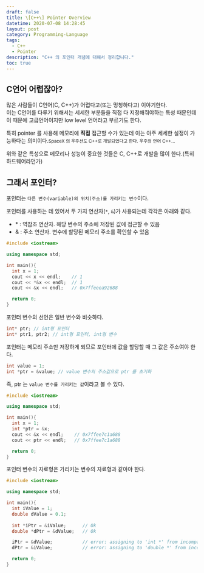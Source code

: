 ```yaml
---
draft: false
title: \[C++\] Pointer Overview
datetime: 2020-07-08 14:28:45
layout: post
category: Programming-Language
tags: 
  - C++
  - Pointer
description: "C++ 의 포인터 개념에 대해서 정리합니다."
toc: true
---
```


## C언어 어렵잖아?

많은 사람들이 C언어(C, C++)가 어렵다고(또는 멍청하다고) 이야기한다.  
이는 C언어를 다루기 위해서는 세세한 부분들을 직접 다 지정해줘야하는 특성 때문인데 이 때문에 고급언어이지만 low level 언어라고 부르기도 한다.  

특히 pointer 를 사용해 메모리에 __직접__ 접근할 수가 있는데 이는 아주 세세한 설정이 가능하다는 의미이다.<small>SpaceX 의 우주선도 C++로 개발되었다고 한다. 우주의 언어 C++...</small>  

위와 같은 특성으로 메모리나 성능이 중요한 것들은 C, C++로 개발을 많이 한다.(특히 하드웨어라던가)

## 그래서 포인터?

포인터는 `다른 변수(variable)의 위치(주소)를 가리키는 변수`이다.  

포인터를 사용하는 데 있어서 두 가지 연산자(`*`, `&`)가 사용되는데 각각은 아래와 같다.

- \* : 역참조 연산자. 해당 변수의 주소에 저장된 값에 접근할 수 있음
- & : 주소 연산자. 변수에 할당된 메모리 주소를 확인할 수 있음  

```c++
#include <iostream>

using namespace std;

int main(){
  int x = 1;
  cout << x << endl;    // 1
  cout << *&x << endl;  // 1
  cout << &x << endl;   // 0x7ffeeea92688

  return 0;
}
```

포인터 변수의 선언은 일반 변수와 비슷하다.

```c++
int* ptr; // int형 포인터
int* ptr1, ptr2; // int형 포인터, int형 변수
```

포인터는 메모리 주소만 저장하게 되므로 포인터에 값을 할당할 때 그 값은 주소여야 한다.  

```c++
int value = 1;
int *ptr = &value; // value 변수의 주소값으로 ptr 를 초기화
```

즉, ptr 는 `value 변수를 가리키는 값`이라고 볼 수 있다.

```c++
#include <iostream>

using namespace std;

int main(){
  int x = 1;
  int *ptr = &x;
  cout << &x << endl;    // 0x7ffee7c1a688
  cout << ptr << endl;   // 0x7ffee7c1a688

  return 0;
}
```  

포인터 변수의 자료형은 가리키는 변수의 자료형과 같아야 한다.

```c++
#include <iostream>

using namespace std;

int main(){
  int iValue = 1;
  double dValue = 0.1;
  
  int *iPtr = &iValue;      // Ok
  double *dPtr = &dValue;   // Ok

  iPtr = &dValue;           // error: assigning to 'int *' from incompatible type 'double *'
  dPtr = &iValue;           // error: assigning to 'double *' from incompatible type 'int *'

  return 0;
}
```  
